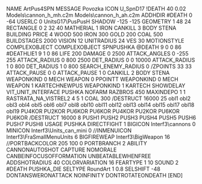 NAME ArtPus4SPN
MESSAGE Povozka
ICON U_SpnD17
!DEATH    40 0.02 Models\cannon_h_mh.c2m  Models\cannon_h_ah.c2m
ADDHDIR #DEATH 0 -64
USERLC 0 UnitsG17\PusPusH SHADOW  -125 -125
GEOMETRY 1 48 24
RECTANGLE 0 2 32 40
MATHERIAL 1 IRON
CANKILL 3 BODY STENA BUILDING
PRICE 4  WOOD 500 IRON 300 GOLD 200 COAL 500
BUILDSTAGES 2000
VISION 12
UNITRADIUS 24
VES 30
MOTIONSTYLE COMPLEXOBJECT
COMPLEXOBJECT SPNPUSHKA
@DEATH 9 0 0 86
#DEATHLIE1 9 1 0 86
LIFE     200
DAMAGE   0 2500
ATTACK_ANGLES 0 -255 255
ATTACK_RADIUS 0 800 2500
DET_RADIUS 0 0 10000
ATTACK_RADIUS 1 0 800
DET_RADIUS 1 0 800
SEARCH_ENEMY_RADIUS 0
/ZPOINTS 33 33
ATTACK_PAUSE 0 0
ATTACK_PAUSE 1 0
CANKILL   2 BODY STENA
WEAPONKIND 0 MECH
WEAPON 0 PPOINTT
WEAPONKIND 0 MECH
WEAPON 1 KARTECHNEWPUS
WEAPONKIND 1 KARTECH
SHOWDELAY
VIT_UNIT_INTERFACE PUSHKA
NOFARM
RAZBROS 450
MAXINDEPO 1 1
RASTRATA_NA_VISTREL2 4 5 1 COAL 300
/DESTRUCT 16000 25 obl1 obl2 obl3 obl4 obl5 obl6 obl7 obl8 obl10 obl11 obl12 obl13 obl14 obl15 obl17 obl18 obl19 PU4KOR PU2KOR PU6KOR PU6KOR PU4KOR PU2KOR PU6KOR PU6KOR
/DESTRUCT 16000 8 PUSH1 PUSH2 PUSH3 PUSH4 PUSH5 PUSH6 PUSH7 PUSH8
USAGE PUSHKA
DIRECTFIGHT 1
BIGICON Interf3\cannons 0
MINICON Interf3\Units_can_mini 0
//INMENUICON Interf3\FraSmallMenuUnits 6
BIGFIREWEAP Interf3\BigWeapon 16
//PORTBACKCOLOR 205 100 0
PORTBRANCH 2
ABILITY CANNONAUTOSHOT
CAPTURE
NOMORALE
CANBEINFOCUSOFFORMATION
UNBEATABLEWHENFREE
ADDSHOTRADIUS 40
COLORVARIATION 16
FEARTYPE 1 10
SOUND 2 #DEATH PUSHKA_DIE
SELTYPE RoundArt 1 0.8
SELSHIFT -48
DONTANSWERONATTACK
NOINFINITY
DONTROTATEONDEATH
[END]
